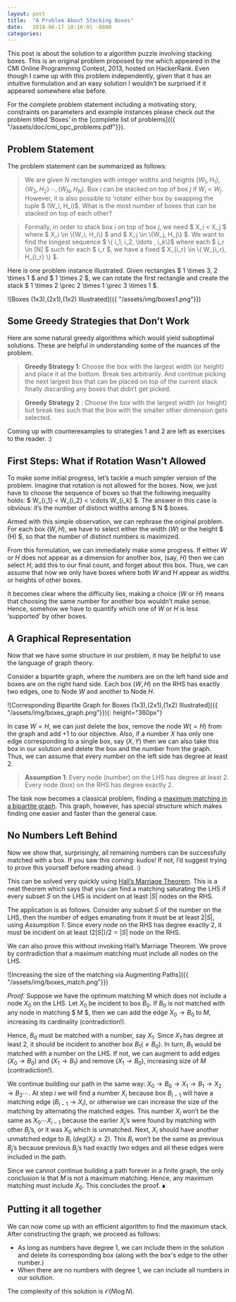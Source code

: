 ```yaml
---
layout: post
title:  "A Problem About Stacking Boxes"
date:   2018-06-17 18:16:01 -0800
categories: 
---
```


This post is about the solution to a algorithm puzzle involving stacking boxes. This is an
original problem proposed by me which appeared in the CMI Online Programming Contest, 2013, hosted
on HackerRank. Even though I came up with this problem independently, given that it has an intuitive
formulation and an easy solution I wouldn't be surprised if it appeared somewhere else before.

For the complete problem statement including a motivating story, constraints on parameters and
example instances please check out the problem titled ‘Boxes’ in the
[complete list of problems]({{ "/assets/doc/cmi_opc_problems.pdf"}}).

Problem Statement
-----------------

The problem statement can be summarized as follows:
> We are given $N$ rectangles with integer widths and heights $(W_1, H_1), (W_2, H_2) \cdots
> , (W_N, H_N)$.  Box $i$ can be stacked on top of box $j$ if $W_i < W_j$.  However, it is
> also possible to ‘rotate’ either box by swapping the tuple $ (W_i, H_i)$. What is the most
> number of boxes that can be stacked on top of each other?

> Formally, in order to stack box $i$ on top of box $j$, we need $ X_i < X_j $ where
> $ X_i \in \\{W_i, H_i\\} $ and $ X_j \in \\{W_j, H_j\\} $. We want to find the longest sequence
> $ \\{ i_1, i_2, \ldots , i_k\\}$ where each $ i_r \in [N] $ such for each $ i_r $, we have a
> fixed $ X_{i_r} \in \\{ W_{i_r}, H_{i_r} \\} $.

Here is one problem instance illustrated. Given rectangles $ 1 \times 3, 2 \times 1 $ and
$ 1 \times 2 $, we can rotate the first rectangle and create the stack $ 1 \times 2 \prec 2
\times 1 \prec 3 \times 1 $.

![Boxes (1x3),(2x1),(1x2) Illustrated]({{ "/assets/img/boxes1.png"}})

Some Greedy Strategies that Don’t Work
--------------------------------------

Here are some natural greedy algorithms which would yield suboptimal solutions. These are helpful
in understanding some of the nuances of the problem.

> **Greedy Strategy 1**: Choose the box with the largest width (or height) and place it at the bottom.
> Break ties arbitrarily. And continue picking the next largest box that can be placed on top of the
> current stack finally discarding any boxes that didn’t get picked.

> **Greedy Strategy 2** : Choose the box with the largest width (or height) but break ties such that
> the box with the smaller other dimension gets selected.

Coming up with counterexamples to strategies 1 and 2 are left as exercises to the reader. :)


First Steps: What if Rotation Wasn’t Allowed
--------------------------------------------

To make some initial progress, let’s tackle a much simpler version of the problem. Imagine that
rotation is not allowed for the boxes. Now, we just have to choose the sequence of boxes so that
the following inequality holds: $ W_{i_1} < W_{i_2} < \cdots W_{i_k} $. The answer in this case
is obvious: it’s the number of distinct widths among $ N $ boxes.

Armed with this simple observation, we can rephrase the original problem. For each box $(W, H)$,
we have to select either the width $(W)$ or the height $ (H) $, so that the number of distinct
numbers is maximized.

From this formulation, we can immediately make some progress. If either $W$ or $H$ does
not appear as a dimension for another box, (say, $H$) then we can select $H$, add this to our
final count, and forget about this box. Thus, we can assume that now we only have boxes where both
$W$ and $H$ appear as widths or heights of other boxes.

It becomes clear where the difficulty lies, making a choice ($W$ or $H$) means that choosing the
same number for another box wouldn’t make sense. Hence, somehow we have to quantify which one of
$W$ or $H$ is less ‘supported’ by other boxes.


A Graphical Representation
--------------------------

Now that we have some structure in our problem, it may be helpful to use the language of graph
theory.

Consider a bipartite graph, where the numbers are on the left hand side and boxes are on the right
hand side. Each box $(W, H)$ on the RHS has exactly two edges, one to Node $W$ and another
to Node $H$. 

![Corresponding Bipartite Graph for Boxes (1x3),(2x1),(1x2) Illustrated]({{ "/assets/img/boxes_graph.png"}}){: height="360px"}


In case $W = H$, we can just delete the box, remove the node $W (=H)$ from the graph and add
+1 to our objective. Also, if a number $X$ has only one edge corresponding to a single box, say
$(X, Y)$ then we can also take this box in our solution and delete the box and the number from
the graph. Thus, we can assume that every number on the left side has degree at least 2.

> **Assumption 1**: Every node (number) on the LHS has degree at least 2. Every node (box) on the RHS
> has degree exactly 2.

The task now becomes a classical problem, finding a
[maximum matching in a bipartite graph](https://en.wikipedia.org/wiki/Matching_(graph_theory)). This
graph, however, has special structure which makes finding one easier and faster than the general
case.

No Numbers Left Behind
----------------------

Now we show that, surprisingly, all remaining numbers can be successfully matched with a box. If
you saw this coming: kudos! If not, I’d suggest trying to prove this yourself before reading ahead.
:)

This can be solved very quickly using
[Hall’s Marriage Theorem](https://en.wikipedia.org/wiki/Hall%27s_marriage_theorem).
This is a neat theorem which says that you can find a matching saturating the LHS if every
subset $S$ on the LHS is incident on at least $|S|$ nodes on the RHS.

The application is as follows. Consider any subset $S$ of the number on the LHS, then the number
of edges emanating from it must be at least $2|S|$, using _Assumption 1_. Since every node on
the RHS has degree exactly $2$, it must be incident on at least $(2|S|)/2 = |S|$ node on the RHS.

We can also prove this without invoking Hall’s Marriage Theorem. We prove by contradiction that a
maximum matching must include all nodes on the LHS.

![Increasing the size of the matching via Augmenting Paths]({{ "/assets/img/boxes_match.png"}})

_Proof._ Suppose we have the optimum matching M which does not include a node $X_0$ on the LHS.
Let $X_0$ be incident to box $B_0$. If $B_0$ is not matched with any node in matching
$ M $, then we can add the edge $X_0 \rightarrow B_0$ to $M$, increasing its cardinality
(contradiction!).

Hence, $B_0$ must be matched with a number, say $X_1$. Since $X_1$ has degree at least $2$, it should
be incident to another box $B_1 (\neq B_0)$. In turn, $B_1$ would be matched with a number on the
LHS. If not, we can augment to add edges $(X_0 \rightarrow B_0)$ and $(X_1 \rightarrow B_1)$ and remove
$(X_1 \rightarrow B_0)$, increasing size of $M$ (contradiction!).

We continue building our path in the same way:
$X_0 \rightarrow B_0 \rightarrow X_1 \rightarrow B_1 \rightarrow X_2 \rightarrow B_2 \cdots$.
At step $i$ we will find a number $X_i$ because box $B_{i - 1}$ will have a matching edge
$(B_{i - 1} \rightarrow X_i)$, or otherwise we can increase the size of the matching by alternating the
matched edges. This number $X_i$ won’t be the same as $X_0 \cdots X_{i - 1}$ because the earlier
$X_j$’s were found by matching with other $B_j$’s, or it was $X_0$ which is unmatched. Next,
$X_i$ should have another unmatched edge to $B_i$ ($\textit{deg}(X_i) \geq 2$). This $B_i$ won’t be
the same as previous $B_j$’s because previous $B_j$’s had exactly two edges and all these edges
were included in the path.

Since we cannot continue building a path forever in a finite graph, the only conclusion is that $M$
is not a maximum matching. Hence, any maximum matching must include $X_0$. This concludes the proof. 
∎


Putting it all together
-----------------------

We can now come up with an efficient algorithm to find the maximum
stack. After constructing the graph, we proceed as follows:

 * As long as numbers have degree 1, we can include them in the solution and delete its
   corresponding box (along with the box's edge to the other number.)
 * When there are no numbers with degree 1, we can include all numbers in our solution.

The complexity of this solution is $\mathcal{O}(N \log N)$.

